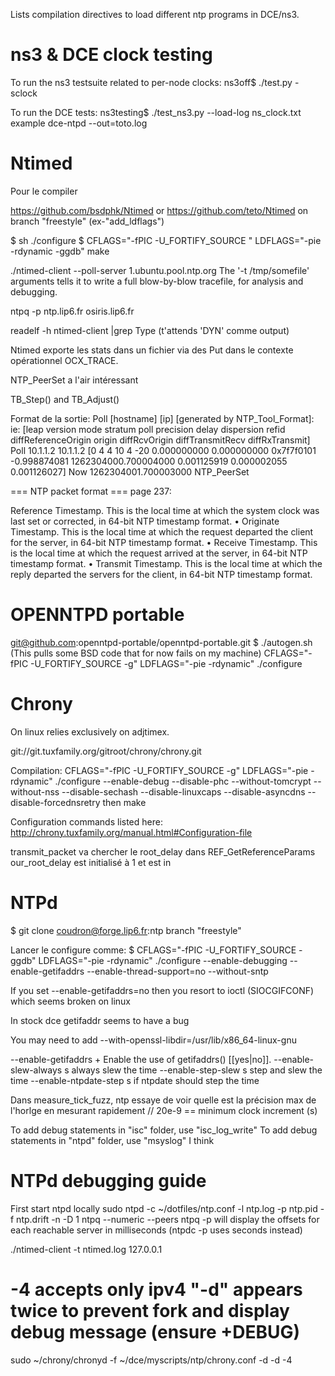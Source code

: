 Lists compilation directives to load different ntp programs in DCE/ns3.


ns3 & DCE clock testing
===
To run the ns3 testsuite related to per-node clocks:
ns3off$ ./test.py -sclock

To run the DCE tests:
ns3testing$ ./test_ns3.py --load-log ns_clock.txt example dce-ntpd --out=toto.log 



Ntimed 
===
Pour le compiler

https://github.com/bsdphk/Ntimed or 
https://github.com/teto/Ntimed on branch "freestyle" (ex-"add_ldflags")

$ sh ./configure
$ CFLAGS="-fPIC -U_FORTIFY_SOURCE " LDFLAGS="-pie -rdynamic -ggdb" make

./ntimed-client --poll-server 1.ubuntu.pool.ntp.org
The '-t /tmp/somefile' arguments tells it to write a full blow-by-blow
tracefile, for analysis and debugging.

ntpq -p ntp.lip6.fr
osiris.lip6.fr

readelf -h ntimed-client |grep Type  (t'attends 'DYN' comme output)

Ntimed exporte les stats dans un fichier via des Put dans le contexte opérationnel OCX_TRACE.


NTP_PeerSet a l'air intéressant

 TB_Step() and TB_Adjust()


Format de la sortie:
Poll [hostname] [ip] [generated by NTP_Tool_Format]: ie:
[leap version mode stratum poll precision delay dispersion refid diffReferenceOrigin origin diffRcvOrigin diffTransmitRecv diffRxTransmit]
Poll 10.1.1.2 10.1.1.2 [0 4 4  10   4  -20 0.000000000 0.000000000 0x7f7f0101 -0.998874081 1262304000.700004000 0.001125919 0.000002055 0.001126027]
Now 1262304001.700003000 NTP_PeerSet


=== NTP packet format ===
page 237:

Reference Timestamp. This is the local time at which the system clock was last set or corrected, in 64-bit NTP timestamp format.
• Originate Timestamp. This is the local time at which the request departed the client for the server, in 64-bit NTP timestamp format.
• Receive Timestamp. This is the local time at which the request arrived at the server, in 64-bit NTP timestamp format.
• Transmit Timestamp. This is the local time at which the reply departed the servers for the client, in 64-bit NTP timestamp format.

OPENNTPD portable 
===

git@github.com:openntpd-portable/openntpd-portable.git
$ ./autogen.sh
(This pulls some BSD code that for now fails on my machine)
CFLAGS="-fPIC -U_FORTIFY_SOURCE -g" LDFLAGS="-pie -rdynamic" ./configure


Chrony 
===

On linux relies exclusively on adjtimex.

git://git.tuxfamily.org/gitroot/chrony/chrony.git

Compilation:
CFLAGS="-fPIC -U_FORTIFY_SOURCE -g" LDFLAGS="-pie -rdynamic" ./configure --enable-debug --disable-phc --without-tomcrypt --without-nss --disable-sechash --disable-linuxcaps --disable-asyncdns --disable-forcednsretry
then make

Configuration commands listed here:
http://chrony.tuxfamily.org/manual.html#Configuration-file

transmit_packet va chercher le root_delay dans REF_GetReferenceParams
our_root_delay est initialisé à 1 et est in

NTPd 
===

$ git clone coudron@forge.lip6.fr:ntp branch "freestyle"


Lancer le configure comme:
$ CFLAGS="-fPIC -U_FORTIFY_SOURCE -ggdb" LDFLAGS="-pie -rdynamic" ./configure --enable-debugging  --enable-getifaddrs --enable-thread-support=no --without-sntp

If you set --enable-getifaddrs=no then you resort to ioctl (SIOCGIFCONF) which seems broken on linux

In stock dce getifaddr seems to have a bug

You may need to add --with-openssl-libdir=/usr/lib/x86_64-linux-gnu

  --enable-getifaddrs     + Enable the use of getifaddrs() [[yes|no]].
  --enable-slew-always    s always slew the time
  --enable-step-slew      s step and slew the time
  --enable-ntpdate-step   s if ntpdate should step the time

Dans measure_tick_fuzz, ntp essaye de voir quelle est la précision max de l'horlge en mesurant rapidement 
// 20e-9	== minimum clock increment (s)

To add debug statements in "isc" folder, use "isc_log_write"
To add debug statements in "ntpd" folder, use "msyslog" I think


NTPd debugging guide 
===
First start ntpd locally
sudo ntpd -c ~/dotfiles/ntp.conf -l ntp.log -p ntp.pid -f ntp.drift -n -D 1
ntpq --numeric --peers
ntpq -p will display the offsets for each reachable server in milliseconds (ntpdc -p uses seconds instead)

 
./ntimed-client -t ntimed.log 127.0.0.1

# -4 accepts only ipv4 "-d" appears twice to prevent fork and display debug message (ensure +DEBUG)
sudo ~/chrony/chronyd -f ~/dce/myscripts/ntp/chrony.conf -d -d -4
